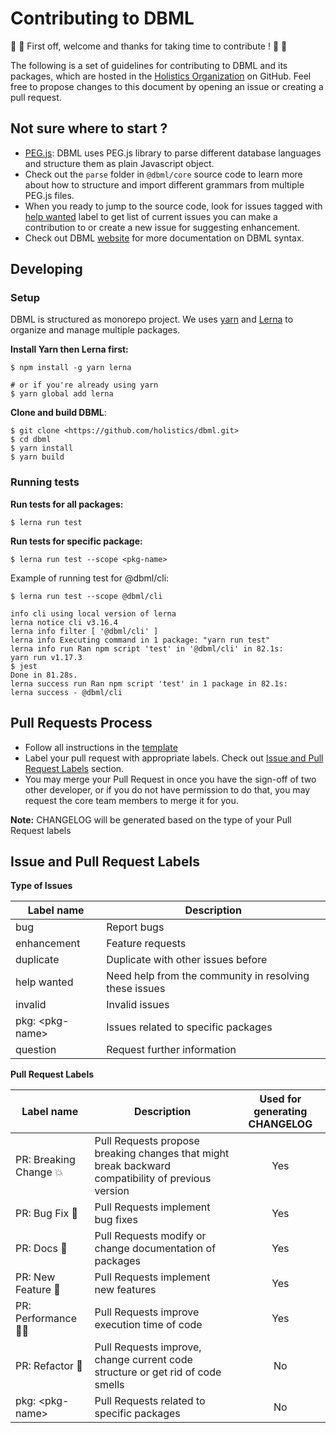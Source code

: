 # Contributing to DBML

:see_no_evil: :tada: First off, welcome and thanks for taking time to contribute ! :tada: :see_no_evil:

The following is a set of guidelines for contributing to DBML and its packages, which are hosted in the [Holistics Organization](https://github.com/holistics) on GitHub. Feel free to propose changes to this document by opening an issue or creating a pull request.

## Not sure where to start ?

- [PEG.js](https://pegjs.org/): DBML uses PEG.js library to parse different database languages and structure them as plain Javascript object.
- Check out the `parse` folder in `@dbml/core` source code to learn more about how to structure and import different grammars from multiple PEG.js files.
- When you ready to jump to the source code, look for issues tagged with [help wanted](https://github.com/holistics/dbml/labels/help%20wanted) label to get list of current issues you can make a contribution to or create a new issue for suggesting enhancement.
- Check out DBML [website](https://www.dbml-lang.org/home/) for more documentation on DBML syntax.

## Developing

### Setup

DBML is structured as monorepo project. We uses [yarn](https://yarnpkg.com/) and [Lerna](https://github.com/lerna/lerna) to organize and manage multiple packages.

**Install Yarn then Lerna first:**

    $ npm install -g yarn lerna

    # or if you're already using yarn
    $ yarn global add lerna

**Clone and build DBML**:

    $ git clone <https://github.com/holistics/dbml.git>
    $ cd dbml
    $ yarn install
    $ yarn build

### Running tests

**Run tests for all packages:**

    $ lerna run test

**Run tests for specific package:**

    $ lerna run test --scope <pkg-name>

Example of running test for @dbml/cli:

    $ lerna run test --scope @dbml/cli

    info cli using local version of lerna
    lerna notice cli v3.16.4
    lerna info filter [ '@dbml/cli' ]
    lerna info Executing command in 1 package: "yarn run test"
    lerna info run Ran npm script 'test' in '@dbml/cli' in 82.1s:
    yarn run v1.17.3
    $ jest
    Done in 81.28s.
    lerna success run Ran npm script 'test' in 1 package in 82.1s:
    lerna success - @dbml/cli

## Pull Requests Process

- Follow all instructions in the [template](https://github.com/holistics/dbml/blob/master/.github/PULL_REQUEST_TEMPLATE.md)
- Label your pull request with appropriate labels. Check out [Issue and Pull Request Labels](#issue-and-pull-request-labels) section.
- You may merge your Pull Request in once you have the sign-off of two other developer, or if you do not have permission to do that, you may request the core team members to merge it for you.

**Note:** CHANGELOG will be generated based on the type of your Pull Request labels

## Issue and Pull Request Labels

**Type of Issues**

| Label name    | Description           |
| ------------- |-----------------------|
| bug |	Report bugs |
| enhancement |	Feature requests |
| duplicate |	Duplicate with other issues before |
| help wanted |	Need help from the community in resolving these issues |
| invalid |	Invalid issues |
| pkg: \<pkg-name\> |	Issues related to specific packages |
| question | Request further information |

**Pull Request Labels**

| Label name    | Description           | Used for generating CHANGELOG |
| --------------|-----------------------|:---------:|
| PR: Breaking Change :boom: |	Pull Requests propose breaking changes that might break backward compatibility of previous version |	Yes |
| PR: Bug Fix :bug:	| Pull Requests implement bug fixes	| Yes |
| PR: Docs :memo:	| Pull Requests modify or change documentation of packages	| Yes |
| PR: New Feature :rocket:	| Pull Requests implement new features	| Yes |
| PR: Performance :running_woman:	| Pull Requests improve execution time of code	| Yes |
| PR: Refactor :poop:	| Pull Requests improve, change current code structure or get rid of code smells	| No |
| pkg: \<pkg-name\>	| Pull Requests related to specific packages	| No |

